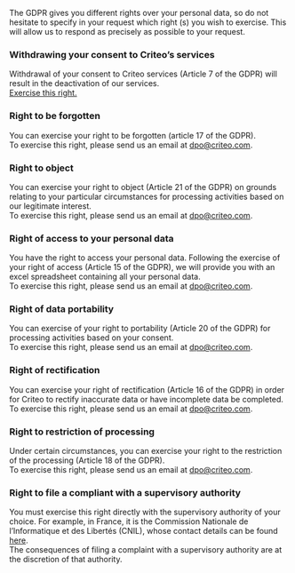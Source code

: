 The GDPR gives you different rights over your personal data, so do not hesitate to specify in your request which right (s) you wish to exercise. This will allow us to respond as precisely as possible to your request.

### Withdrawing your consent to Criteo’s services

Withdrawal of your consent to Criteo services (Article 7 of the GDPR) will result in the deactivation of our services.  
[Exercise this right.](https://www.criteo.com/privacy/disable-criteo-services-on-internet-browsers/)

### Right to be forgotten

You can exercise your right to be forgotten (article 17 of the GDPR).  
To exercise this right, please send us an email at [dpo@criteo.com](mailto:dpo@criteo.com).

### Right to object

You can exercise your right to object (Article 21 of the GDPR) on grounds relating to your particular circumstances for processing activities based on our legitimate interest.  
To exercise this right, please send us an email at [dpo@criteo.com](mailto:dpo@criteo.com).

### Right of access to your personal data

You have the right to access your personal data. Following the exercise of your right of access (Article 15 of the GDPR), we will provide you with an excel spreadsheet containing all your personal data.  
To exercise this right, please send us an email at [dpo@criteo.com](mailto:dpo@criteo.com).

### Right of data portability

You can exercise of your right to portability (Article 20 of the GDPR) for processing activities based on your consent.  
To exercise this right, please send us an email at [dpo@criteo.com](mailto:dpo@criteo.com).

### Right of rectification

You can exercise your right of rectification (Article 16 of the GDPR) in order for Criteo to rectify inaccurate data or have incomplete data be completed.  
To exercise this right, please send us an email at [dpo@criteo.com](mailto:dpo@criteo.com).

### Right to restriction of processing

Under certain circumstances, you can exercise your right to the restriction of the processing (Article 18 of the GDPR).  
To exercise this right, please send us an email at [dpo@criteo.com](mailto:dpo@criteo.com).

### Right to file a compliant with a supervisory authority

You must exercise this right directly with the supervisory authority of your choice. For example, in France, it is the Commission Nationale de l’Informatique et des Libertés (CNIL), whose contact details can be found [here](https://www.cnil.fr/en/home).  
The consequences of filing a complaint with a supervisory authority are at the discretion of that authority.